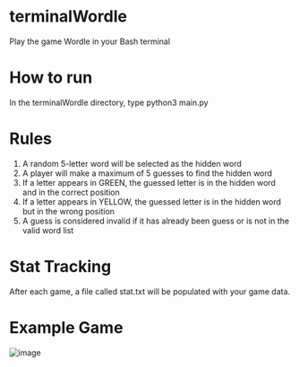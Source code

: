 # terminalWordle
Play the game Wordle in your Bash terminal

# How to run
In the terminalWordle directory, type python3 main.py

# Rules
1. A random 5-letter word will be selected as the hidden word
2. A player will make a maximum of 5 guesses to find the hidden word
3. If a letter appears in GREEN, the guessed letter is in the hidden word and in the correct position
4. If a letter appears in YELLOW, the guessed letter is in the hidden word but in the wrong position
5. A guess is considered invalid if it has already been guess or is not in the valid word list

# Stat Tracking
After each game, a file called stat.txt will be populated with your game data.

# Example Game
![image](https://user-images.githubusercontent.com/60477601/151012853-697a4de8-0b26-48e7-ba8d-cd08437d0eee.png)
